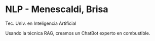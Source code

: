 # NLP - Menescaldi, Brisa
Tec. Univ. en Inteligencia Artificial

Usando la técnica RAG, creamos un ChatBot experto en combustible.
